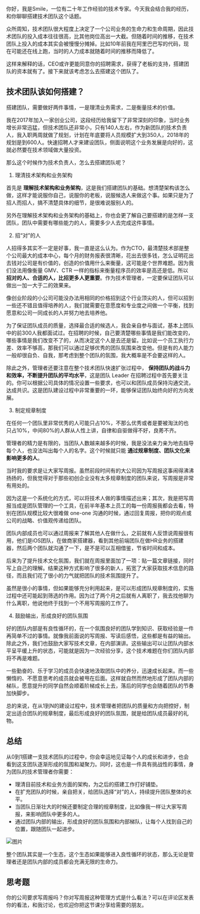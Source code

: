 你好，我是Smile，一位有二十年工作经验的技术专家。今天我会结合我的经历，和你聊聊搭建技术团队这个话题。

众所周知，技术团队很大程度上决定了一个公司业务的生命力和生命周期，因此技术团队的投入成本往往很高，比其他岗位高出一大截。但随着时间的推移，在技术团队上投入的成本其实会被慢慢分摊掉。比如10年前我在阿里巴巴写的代码，现在可能还在线上跑，当时的人力成本就随着时间的推移而降低了。

这样来解释的话，CEO或许更能同意你的招聘需求，获得了老板的支持，搭建团队的资本就有了。接下来就该考虑怎么去搭建这个团队了。

## **技术团队该如何搭建？**

搭建团队，需要做好两件事情，一是理清业务需求，二是衡量技术的价值。

我在2017年加入一家创业公司，这段经历给我留下了非常深刻的印象，当时业务增长非常迅猛，但技术团队还非常小，只有140人左右，作为新团队的技术负责人，我入职两周就做了规划，计划在年底要将人员规模扩大到350人，2018年的规划是到600人。快速招聘人才来建设团队，侧面说明这个业务发展是向好的，这就必然要在技术领域做大量投资。

那么这个时候作为技术负责人，怎么去搭建团队呢？

1. 理清技术架构和业务架构

首先是 **理解技术架构和业务架构**，这是我们搭建团队的基础。想清楚架构该怎么做，这样才能说服你自己，说服你的老板，说服候选人来做这个事。如果只是为了招人而招人，搞不清楚具体的细节，是很难说服别人的。

另外在理解技术架构和业务架构的基础上，你也会更了解自己要搭建的是怎样一支团队，团队中需要有哪些能力的人，需要多少人去完成这件事情。

2. 招“对”的人

人招得多其实不一定是好事，我一直是这么认为。作为CTO，最清楚技术部是整个公司最大的成本中心，每个月的财务报表很清晰，花出去很多钱，怎么证明花出去钱对公司是有价值的，创造的价值用什么来衡量，这可能是个世界难题。因为我们没法用像衡量 GMV、CTR 一样的指标来衡量程序员的效率是高还是低。所以 **招对的人、合适的人，比招更多人更重要**。作为技术管理者，一定要保证团队可以做出一加一大于二的效果来。

像创业阶段的小公司可能没办法用相同的价格招到这个行业顶尖的人，但可以招到一些还不错且值得培养的人，我们就需要在意愿度和专业度之间做一个平衡，找到愿意和公司一同成长的人并努力地去培养他。

为了保证团队成员的质量，选择最合适的候选人，我会亲自参与面试，基本上团队中的前300人我都面试过。在招聘的时候，自己要清楚哪些事情是我们能改变的，哪些事情是我们改变不了的，从而决定这个人是去还是留。比如说一个员工执行力差、效率不够高，那我们可以通过足够优秀的团队氛围来改变他。但是有的人能力一般却很自负、自我，那考虑到整个团队的氛围，我大概率是不会要这样的人。

除此之外，管理者还要注意在整个技术团队快速扩张过程中， **保持团队的战斗力和效率，不断提升团队的平均水平**，这是团队 Leader 在招聘过程中首先要关注的。你可以根据公司具体的情况设置一些要求，也可以和团队成员保持沟通交流，达成共识。这是团队建设过程中非常重要的一环，能够保证团队始终向好的方向发展。

3. 制定规章制度

在任何一个团队里非常优秀的人可能只占10%，不那么优秀或者是要被淘汰的也只占10%，中间80%的人群从人性上讲，自律和自驱做得不好，良莠不齐。

管理者的精力是有限的，当团队人数越来越多的时候，我是没法亲力亲为地去指导每个人，也没法叫出每个人的名字。这个时候就只能 **通过规章制度、团队文化来影响更多的人**。

当时我的要求是让大家写周报。虽然前段时间有的大公司因为写周报这事闹得沸沸扬扬的，但我觉得对于那些初创企业没有太多规章制度的团队来说，写周报是非常有用处的。

因为这是一个系统化的方式，可以将技术人做的事情描述出来；其次，我是把写周报当成是团队管理的一个工具，在前半年基本上员工的每一份周报我都会去看，特别在团队规模比较大很难做 one-one 沟通的时候，通过回复周报，把你的观点或公司的战略、价值观传递给团队。

团队内部成员也可以通过周报来了解其他人在做什么，之前就有人反馈说周报很有用，他们是iOS团队，在做商家搭建器，看到其他前端团队在做HR业务的搭建器，然后两个团队就沟通了一下，是不是可以互相借鉴，节省时间和成本。

后来为了提升技术文化氛围，我们就在周报里面加了一项：贴一篇文章链接，同时写上自己的理解。结果这种方式影响了很多的新人，拓宽了大家获取技术信息的路径，而且我们花了很小的力气就把团队的技术氛围提升了。

虽然是很小的事情，但如果能够充分利用起来，是可以形成团队规章制度的，实施过程中还可能起到筛选的作用。因为过了两个月之后就有人离职了，我去找他聊为什么离职，他说他终于找到一个不用写周报的工作了。

4. 鼓励输出，形成良好的团队氛围

好的团队内部是有良性循环的，在一个氛围良好的团队学到知识、获取经验是一件再简单不过的事情。就像我前面说的写周报、写读后感悟，这些都是有益的输出。除此之外，我们也鼓励大家写技术文章，在内部演讲。这些输出可以让团队内部水平呈平缓上升的状态，可能就是因为一次经验分享，这个技术难题在你们团队内部将不再是难题。

一些勤奋的、乐于学习的成员会快速地汲取团队中的养分，迅速成长起来。而一些懒惰的、不愿意思考的成员就会被甩在后面。这样就自然而然地形成了团队内部的梯队，愿意提升的同学自然会顺着阶梯成长上去，落后的同学也会随着团队的节奏加快脚步。

总的来说，在从1到N的建设过程中，技术管理者把团队的质量和方向把控好，制定出适合团队的规章制度，最后形成良好的团队氛围，就是给团队成员最好的礼物。

## 总结

从0到1搭建一支技术团队的过程中，你会幸运地见证每个人的成长和进步，也会看到这支团队逐渐形成的氛围和凝聚力。同时，这也是一件具有挑战性的事情，身为团队的技术管理者你需要：

- 理清目前技术和业务方面的架构，为之后的搭建工作打好铺垫。
- 在扩充团队的时候，亲自把关，给团队选择“对”的人，持续提升团队整体的水平。
- 当团队日渐壮大的时候还要制定合理的规章制度，比如像我一样让大家写周报，来影响团队中更多的人。
- 通过团队内部的输出，形成良好的团队氛围和内部梯队，让每个人找到自己的位置，跟随团队一起进步。

![图片](https://static001.geekbang.org/resource/image/09/0c/09f741b0de35704a873065336370f80c.png?wh=1828x974)

整个团队其实是一个生态，这个生态如果能够进入良性循环的状态，那么无论是管理者还是团队内部的成员都会充满无限的生命力。

## 思考题

你的公司要求写周报吗？你对写周报这种管理方式是什么看法？可以在评论区发表你的看法，和我讨论，也欢迎你把这节课分享给需要的朋友。